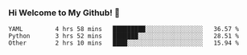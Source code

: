 ### Hi Welcome to My Github!  👋


<!--START_SECTION:waka-->

```text
YAML         4 hrs 58 mins   █████████░░░░░░░░░░░░░░░░   36.57 %
Python       3 hrs 52 mins   ███████░░░░░░░░░░░░░░░░░░   28.51 %
Other        2 hrs 10 mins   ████░░░░░░░░░░░░░░░░░░░░░   15.94 %
```

<!--END_SECTION:waka-->


<!--
**littlestone111/littlestone111** is a ✨ _special_ ✨ repository because its `README.md` (this file) appears on your GitHub profile.


Here are some ideas to get you started:

- 🔭 I’m currently working on ...
- 🌱 I’m currently learning ...
- 👯 I’m looking to collaborate on ...
- 🤔 I’m looking for help with ...
- 💬 Ask me about ...
- 📫 How to reach me: ...
- 😄 Pronouns: ...
- ⚡ Fun fact: ...
-->
